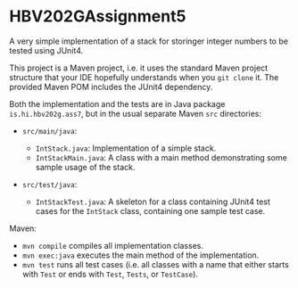 # HBV202GAssignment5
A very simple implementation of a stack for storinger integer numbers to be tested using JUnit4.

This project is a Maven project, i.e. it uses the standard Maven project structure that your IDE hopefully understands when you `git clone` it. The provided Maven POM includes the JUnit4 dependency.

Both the implementation and the tests are in Java package `is.hi.hbv202g.ass7`, 
but in the usual separate Maven `src` directories:

- `src/main/java`:
  - `IntStack.java`: Implementation of a simple stack.
  - `IntStackMain.java`: A class with a main method demonstrating some sample usage of the stack.

- `src/test/java`:
  - `IntStackTest.java`: A skeleton for a class containing JUnit4 test cases for the `IntStack` class, containing one sample test case.

Maven:

- `mvn compile` compiles all implementation classes.
- `mvn exec:java` executes the main method of the implementation.
- `mvn test` runs all test cases (i.e. all classes with a name that either starts with `Test` or ends with `Test`, `Tests`, or `TestCase`).

